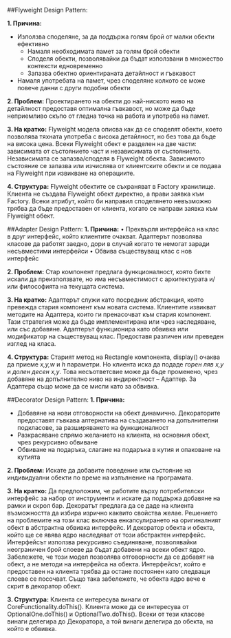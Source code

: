 ##Flyweight Design Pattern:

**1. Причина:** 
*	Използва споделяне, за да поддържа голям брой от малки обекти ефективно
	*	Намаля необходимата памет за голям брой обекти
	*	Споделя обекти, позволявайки да бъдат използвани в множество контексти едновременно
	*	Запазва обектно ориентираната детайлност и гъвкавост
*	Намаля употребата на памет, чрез споделяне колкото се може повече данни с други подобни обекти

**2. Проблем:**
Проектирането на обекти до най-ниското ниво на детайлност предоставя оптимална гъвкавост, но може да бъде неприемливо скъпо от гледна точка на работа и употреба на памет. 

**3. На кратко:**
Flyweight модела описва как да се споделят обекти, което позволява тяхната употреба с висока детайлност, но без това да бъде на висока цена. Всеки Flyweight обект е разделен на две части: зависимата от състоянието част и независимата от състоянието. Независимата се запазва/споделя в Flyweight обекта. Зависимото състояние се запазва или изчислява от клиентските обекти и се подава на Flyweight при извикване на операциите. 

**4. Структура:**
Flyweight обектите се съхраняват в Factory хранилище. Клиента не създава Flyweight обект директно, а прави заявка към Factory. Всеки атрибут, който би направил споделянето невъзможно трябва да бъде предоставен от клиента, когато се направи заявка към Flyweight обект. 

##Adapter Design Pattern:
**1. Причина:**
•	Прехвърля интерфейса на клас в друг интерфейс, който клиентите очакват. Адаптерът позволява класове да работят заедно, дори в случай когато те немогат заради несъвместими интерфейси
•	Обвива съществуващ клас с нов интерфейс

**2. Проблем:**
Стар компонент предлага функционалност, която бихте искали да преизползвате, но има несъвместимост с архитектурата и/или философията на текущата система.

**3. На кратко:**
Адаптерът служи като посредник абстракция, която превежда стария компонент към новата система. Клиентите извикват методите на Адаптера, които ги пренасочват към стария компонент. Тази стратегия може да бъде имплементирана или чрез наследяване, или със добавяне.
Адаптерът функционира като обвивка или модификатор на съществуващ клас. Предоставя различен или преведен изглед на класа.

**4. Структура:**
Старият метод на Rectangle компонента, display() очаква да приеме _x,y,w_ и _h_ параметри. Но клиента иска да подаде _горен ляв x,y_ и _долен десен x,y_. Това несъответсвие може да бъде променено, чрез добавяне на допълнително ниво на индиректност – Адаптер. 
За Адаптера също може да се мисли като за обвивка.
 

##Decorator Design Pattern:
**1. Причина:** 
*	Добавяне на нови отговорности на обект динамично. Декораторите предоставят гъвкава алтернатива на създаването на допълнителни подкласове, за разширяването на функционалност
*	Разкрасяване спрямо желанието на клиента, на основния обект, чрез рекурсивно обвиване
*	Обвиване на подаръка, слагане на подаръка в кутия и опаковане на кутията

**2. Проблем:**
Искате да добавите поведение или състояние на индивидуални обекти по време на изпълнение на програмата.

**3. На кратко:**
Да предположим, че работите върху потребителски интерфейс за набор от инструменти и искате да поддържа добавяне на рамки и скрол бар. Декоратът предлага да се даде на клиента възможността да избира изрично каквито свойства желае. 
Решението на проблемите на този клас включва енкапсулирането на оригиналният обект в абстрактна обвивка интерфейс. И декоратор обекта и обекта, който ще се явява ядро наследяват от този абстрактен интерфейс. Интерфейсът използва рекурсивно съединяване, позволявайки неограничен брой слоеве да бъдат добавени на всеки обект ядро.
Забележете, че този модел позволява отговорности да се добавят на обект, а не методи на интерфейса на обекта. Интерфейсът, който е предоставен на клиента трябва да остане постоянен като следващи слоеве се посочват. 
Също така забележете, че обекта ядро вече е скрит в декоратор обект.

**3. Структура:**
Клиента се интересува винаги от CoreFunctionality.doThis(). Клиента може да се интересува от OptionalOne.doThis() и OptionalTwo.doThis(). Всеки от тези класове винаги делегира до Декоратора, а той винаги делегира до обекта, на който е обвивка.
  

